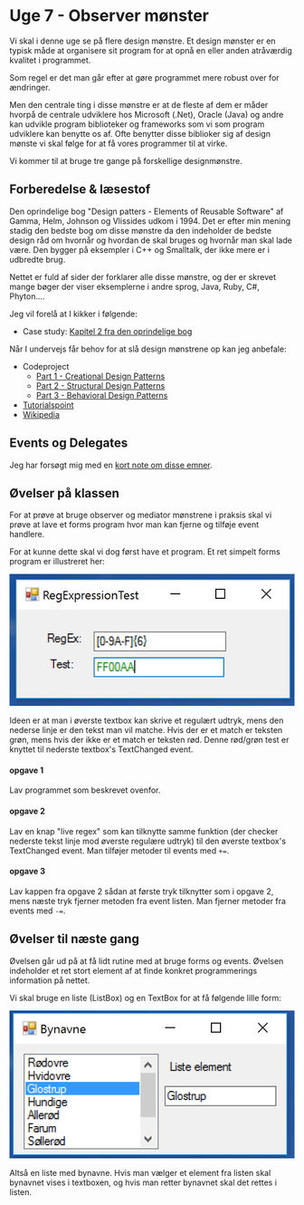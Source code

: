 # Uge 7 - Observer mønster 
Vi skal i denne uge se på flere design mønstre. Et design mønster er en typisk måde at organisere sit program for at opnå en eller anden atråværdig kvalitet i programmet. 

Som regel er det man går efter at gøre programmet mere robust over for ændringer.

Men den centrale ting i disse mønstre er at de fleste af dem er måder hvorpå de centrale udviklere hos Microsoft (.Net), Oracle (Java) og andre kan udvikle program biblioteker og frameworks som vi som program udviklere kan benytte os af. Ofte benytter disse biblioker sig af design mønste vi skal følge for at få vores programmer til at virke.

Vi kommer til at bruge tre gange på forskellige designmønstre.

## Forberedelse & læsestof
Den oprindelige bog "Design patters - Elements of Reusable Software" af Gamma, Helm, Johnson og Vlissides udkom i 1994. Det er efter min mening stadig den bedste bog om disse mønstre da den indeholder de bedste design råd om hvornår og hvordan de skal bruges og hvornår man skal lade være. Den bygger på eksempler i C++ og Smalltalk, der ikke mere er i udbredte  brug.

Nettet er fuld af sider der forklarer alle disse mønstre, og der er skrevet mange bøger der viser eksemplerne i andre sprog, Java, Ruby, C#, Phyton....

Jeg vil forelå at I kikker i følgende:

- Case study: [Kapitel 2 fra den oprindelige bog](DP-Extract.pdf)

Når I undervejs får behov for at slå design mønstrene op kan jeg anbefale:

- Codeproject
  - [Part 1 - Creational Design Patterns](https://www.codeproject.com/articles/430590/design-patterns-of-creational-design-patterns)
  - [Part 2 - Structural Design Patterns](https://www.codeproject.com/articles/438922/design-patterns-of-structural-design-patterns)
  - [Part 3 - Behavioral Design Patterns](https://www.codeproject.com/articles/455228/design-patterns-of-behavioral-design-patterns)
- [Tutorialspoint](https://www.tutorialspoint.com/design_pattern/)
- [Wikipedia](https://en.wikipedia.org/wiki/Software_design_pattern)

## Events og Delegates
Jeg har forsøgt mig med en [kort note om disse emner](observerNote.md).

## Øvelser på klassen
For at prøve at bruge observer og mediator mønstrene i praksis skal vi prøve at lave et forms program hvor man kan fjerne og tilføje event handlere.

For at kunne dette skal vi dog først have et program. Et ret simpelt forms program er illustreret her:

![](regexapp.png)

Ideen er at man i øverste textbox kan skrive et regulært udtryk, mens den nederse linje er den tekst man vil matche. Hvis der er et match er teksten grøn, mens hvis der ikke er et match er teksten rød. Denne rød/grøn test er knyttet til nederste textbox's TextChanged event.

#### opgave 1
Lav programmet som beskrevet ovenfor.

#### opgave 2
Lav en knap "live regex" som kan tilknytte samme funktion (der checker nederste tekst linje mod øverste regulære udtryk) til den øverste textbox's TextChanged event. Man tilføjer metoder til events med `+=`.

#### opgave 3
Lav kappen fra opgave 2 sådan at første tryk tilknytter som i opgave 2, mens næste tryk fjerner metoden fra event listen. Man fjerner metoder fra events med `-=`. 

   

## Øvelser til næste gang
Øvelsen går ud på at få lidt rutine med at bruge forms og events. Øvelsen indeholder et ret stort element af at finde konkret programmerings information på nettet.

Vi skal bruge en liste (ListBox) og en TextBox for at få følgende lille form:

![](bynavne.png)

Altså en liste med bynavne. Hvis man vælger et element fra listen skal bynavnet vises i textboxen, og hvis man retter bynavnet skal det rettes i listen.


